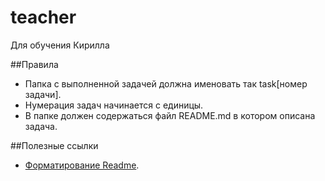 # teacher
Для обучения Кирилла


##Правила
- Папка с выполненной задачей должна именовать так task[номер задачи].
- Нумерация задач начинается с единицы.
- В папке должен содержаться файл README.md в котором описана задача. 

##Полезные ссылки
- [Форматирование Readme](https://docs.github.com/en/github/writing-on-github/basic-writing-and-formatting-syntax).
